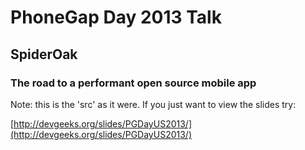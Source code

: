 # PhoneGap Day 2013 Talk

## SpiderOak

### The road to a performant open source mobile app

Note: this is the 'src' as it were. If you just want to view the slides try:  

[http://devgeeks.org/slides/PGDayUS2013/](http://devgeeks.org/slides/PGDayUS2013/)